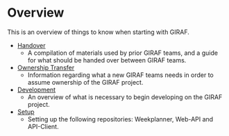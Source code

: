 # Overview

This is an overview of things to know when starting with GIRAF. 

- [Handover](./handover.md)
    - A compilation of materials used by prior GIRAF teams, and a guide for what should be handed over between GIRAF 
      teams.
- [Ownership Transfer](./ownership_transfer.md)
    - Information regarding what a new GIRAF teams needs in order to assume ownership of the GIRAF project.
- [Development](./development.md)
    - An overview of what is necessary to begin developing on the GIRAF project.
- [Setup](./setup.md)
    - Setting up the following repositories: Weekplanner, Web-API and API-Client.
